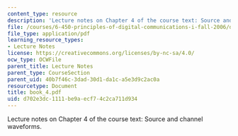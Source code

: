 ```yaml
---
content_type: resource
description: 'Lecture notes on Chapter 4 of the course text: Source and channel waveforms.'
file: /courses/6-450-principles-of-digital-communications-i-fall-2006/d702e3dc1111be9aecf74c2ca711d934_book_4.pdf
file_type: application/pdf
learning_resource_types:
- Lecture Notes
license: https://creativecommons.org/licenses/by-nc-sa/4.0/
ocw_type: OCWFile
parent_title: Lecture Notes
parent_type: CourseSection
parent_uid: 40b7f46c-3dad-30d1-da1c-a5e3d9c2ac0a
resourcetype: Document
title: book_4.pdf
uid: d702e3dc-1111-be9a-ecf7-4c2ca711d934
---
```

Lecture notes on Chapter 4 of the course text: Source and channel waveforms.